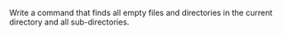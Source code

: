 Write a command that finds all empty files and directories in the current directory and all sub-directories.
